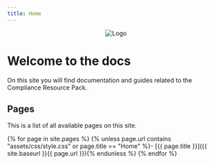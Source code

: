 ```yaml
---
title: Home
---
```

<p align="center">
  <img src="{{ site.baseurl }}/images/logo.png" alt="Logo">
</p>

# Welcome to the docs

On this site you will find documentation and guides related to the Compliance Resource Pack.

## Pages

This is a list of all available pages on this site.

{% for page in site.pages %}
{% unless page.url contains "assets/css/style.css" or page.title == "Home" %}- [{{ page.title }}]({{ site.baseurl }}{{ page.url }}){% endunless %}
{% endfor %}
